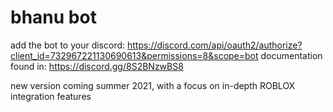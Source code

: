 # bhanu bot

add the bot to your discord: https://discord.com/api/oauth2/authorize?client_id=732967221130690613&permissions=8&scope=bot
documentation found in: https://discord.gg/8S2BNzwBS8

new version coming summer 2021, with a focus on in-depth ROBLOX integration features
